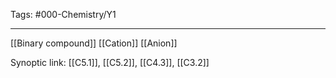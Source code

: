 Tags: #000-Chemistry/Y1 

---
[[Binary compound]]
[[Cation]]
[[Anion]]

Synoptic link: [[C5.1]], [[C5.2]], [[C4.3]], [[C3.2]]
